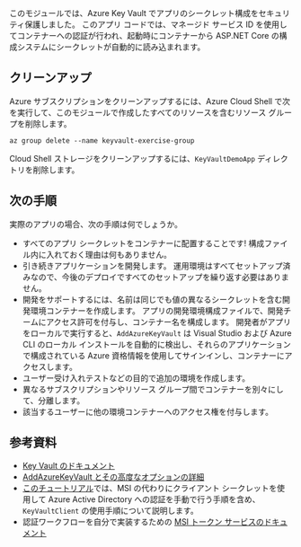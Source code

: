 このモジュールでは、Azure Key Vault でアプリのシークレット構成をセキュリティ保護しました。 このアプリ コードでは、マネージド サービス ID を使用してコンテナーへの認証が行われ、起動時にコンテナーから ASP.NET Core の構成システムにシークレットが自動的に読み込まれます。

## <a name="cleanup"></a>クリーンアップ

Azure サブスクリプションをクリーンアップするには、Azure Cloud Shell で次を実行して、このモジュールで作成したすべてのリソースを含むリソース グループを削除します。

```console
az group delete --name keyvault-exercise-group
```

Cloud Shell ストレージをクリーンアップするには、`KeyVaultDemoApp` ディレクトリを削除します。

## <a name="next-steps"></a>次の手順

実際のアプリの場合、次の手順は何でしょうか。

* すべてのアプリ シークレットをコンテナーに配置することです! 構成ファイル内に入れておく理由は何もありません。
* 引き続きアプリケーションを開発します。 運用環境はすべてセットアップ済みなので、今後のデプロイですべてのセットアップを繰り返す必要はありません。
* 開発をサポートするには、名前は同じでも値の異なるシークレットを含む開発環境コンテナーを作成します。 アプリの開発環境構成ファイルで、開発チームにアクセス許可を付与し、コンテナー名を構成します。 開発者がアプリをローカルで実行すると、`AddAzureKeyVault` は Visual Studio および Azure CLI のローカル インストールを自動的に検出し、それらのアプリケーションで構成されている Azure 資格情報を使用してサインインし、コンテナーにアクセスします。
* ユーザー受け入れテストなどの目的で追加の環境を作成します。
* 異なるサブスクリプションやリソース グループ間でコンテナーを別々にして、分離します。
* 該当するユーザーに他の環境コンテナーへのアクセス権を付与します。

## <a name="further-reading"></a>参考資料

* [Key Vault のドキュメント](https://docs.microsoft.com/azure/key-vault/)
* [AddAzureKeyVault とその高度なオプションの詳細](https://docs.microsoft.com/aspnet/core/security/key-vault-configuration?view=aspnetcore-2.1&tabs=aspnetcore2x)
* [このチュートリアル](https://docs.microsoft.com/azure/key-vault/key-vault-use-from-web-application)では、MSI の代わりにクライアント シークレットを使用して Azure Active Directory への認証を手動で行う手順を含め、`KeyVaultClient` の使用手順について説明します。
* 認証ワークフローを自分で実装するための [MSI トークン サービスのドキュメント](https://docs.microsoft.com/azure/app-service/app-service-managed-service-identity#using-the-rest-protocol)